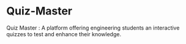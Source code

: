 # Quiz-Master
Quiz Master : A platform offering engineering students an interactive quizzes to test and enhance their knowledge.  
